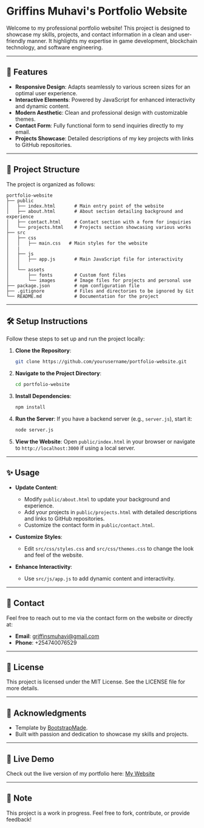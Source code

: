 # Griffins Muhavi's Portfolio Website

Welcome to my professional portfolio website! This project is designed to showcase my skills, projects, and contact information in a clean and user-friendly manner. It highlights my expertise in game development, blockchain technology, and software engineering.

---

## 🚀 Features

- **Responsive Design**: Adapts seamlessly to various screen sizes for an optimal user experience.
- **Interactive Elements**: Powered by JavaScript for enhanced interactivity and dynamic content.
- **Modern Aesthetic**: Clean and professional design with customizable themes.
- **Contact Form**: Fully functional form to send inquiries directly to my email.
- **Projects Showcase**: Detailed descriptions of my key projects with links to GitHub repositories.

---

## 📂 Project Structure

The project is organized as follows:

```
portfolio-website
├── public
│   ├── index.html       # Main entry point of the website
│   ├── about.html       # About section detailing background and experience
│   ├── contact.html     # Contact section with a form for inquiries
│   └── projects.html    # Projects section showcasing various works
├── src
│   ├── css
│   │   ├── main.css   # Main styles for the website
│   |
│   ├── js
│   │   ├── app.js       # Main JavaScript file for interactivity
│   │   
│   └── assets
│       ├── fonts        # Custom font files
│       └── images       # Image files for projects and personal use
├── package.json         # npm configuration file
├── .gitignore           # Files and directories to be ignored by Git
└── README.md            # Documentation for the project
```

---

## 🛠️ Setup Instructions

Follow these steps to set up and run the project locally:

1. **Clone the Repository**:
   ```bash
   git clone https://github.com/yourusername/portfolio-website.git
   ```

2. **Navigate to the Project Directory**:
   ```bash
   cd portfolio-website
   ```

3. **Install Dependencies**:
   ```bash
   npm install
   ```

4. **Run the Server**:
   If you have a backend server (e.g., `server.js`), start it:
   ```bash
   node server.js
   ```

5. **View the Website**:
   Open `public/index.html` in your browser or navigate to `http://localhost:3000` if using a local server.

---

## ✨ Usage

- **Update Content**:
  - Modify `public/about.html` to update your background and experience.
  - Add your projects in `public/projects.html` with detailed descriptions and links to GitHub repositories.
  - Customize the contact form in `public/contact.html`.

- **Customize Styles**:
  - Edit `src/css/styles.css` and `src/css/themes.css` to change the look and feel of the website.

- **Enhance Interactivity**:
  - Use `src/js/app.js` to add dynamic content and interactivity.

---

## 📧 Contact

Feel free to reach out to me via the contact form on the website or directly at:
- **Email**: griffinsmuhavi@gmail.com
- **Phone**: +254740076529

---

## 📝 License

This project is licensed under the MIT License. See the LICENSE file for more details.

---

## 🌟 Acknowledgments

- Template by [BootstrapMade](https://bootstrapmade.com/iportfolio-bootstrap-portfolio-websites-template/).
- Built with passion and dedication to showcase my skills and projects.

---

## 🔗 Live Demo

Check out the live version of my portfolio here: [My Website](https://muhavi.vercel.app/)

---

## 📌 Note

This project is a work in progress. Feel free to fork, contribute, or provide feedback!
